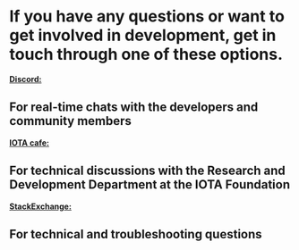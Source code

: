 # If you have any questions or want to get involved in development, get in touch through one of these options.

[**Discord:**](https://discord.iota.org/)
## For real-time chats with the developers and community members

[**IOTA cafe:**](https://iota.cafe/)
## For technical discussions with the Research and Development Department at the IOTA Foundation

[**StackExchange:**](https://iota.stackexchange.com/)
## For technical and troubleshooting questions
